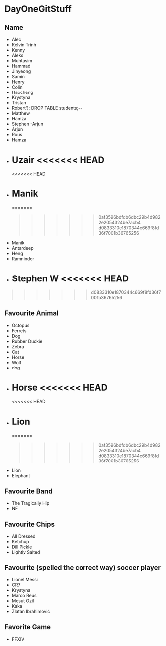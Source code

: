 # DayOneGitStuff

## Name

- Alec
- Kelvin Trinh
- Kenny
- Aleks
- Muhtasim
- Hammad
- Jinyeong
- Samin
- Henry
- Colin
- Haocheng
- Krystyna
- Tristan
- Robert'); DROP TABLE students;--
- Matthew
- Hamza
- Stephen
  -Arjun
- Arjun
- Rous
- Hamza
- Uzair
  <<<<<<< HEAD
  =======
  <<<<<<< HEAD
- # Manik
  =======
  > > > > > > > 0af3596bdfdb6dbc29b4d9822e2054324be7acb4
  > > > > > > > d0833310e1870344c669f8fd36f7001b36765256
- Manik
- Antardeep
- Heng
- Ramninder
- Stephen W
  <<<<<<< HEAD
  =======

> > > > > > > d0833310e1870344c669f8fd36f7001b36765256

## Favourite Animal

- Octopus
- Ferrets
- Dog
- Rubber Duckie
- Zebra
- Cat
- Horse
- Wolf
- dog
- Horse
  <<<<<<< HEAD
  =======
  <<<<<<< HEAD
- # Lion
  =======
  > > > > > > > 0af3596bdfdb6dbc29b4d9822e2054324be7acb4
  > > > > > > > d0833310e1870344c669f8fd36f7001b36765256
- Lion
- Elephant

## Favourite Band

- The Tragically Hip
- NF

## Favourite Chips

- All Dressed
- Ketchup
- Dill Pickle
- Lightly Salted

## Favourite (spelled the correct way) soccer player

- Lionel Messi
- CR7
- Krystyna
- Marco Reus
- Mesut Ozil
- Kaka
- Zlatan Ibrahimović

## Favorite Game

- FFXIV
